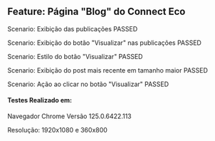 ## Feature: Página "Blog" do Connect Eco

  Scenario: Exibição das publicações PASSED
  
  Scenario: Exibição do botão "Visualizar" nas publicações PASSED
  
  Scenario: Estilo do botão "Visualizar" PASSED
  
  Scenario: Exibição do post mais recente em tamanho maior PASSED
  
  Scenario: Ação ao clicar no botão "Visualizar" PASSED


#### Testes Realizado em:
  Navegador Chrome Versão 125.0.6422.113 
  
  Resolução: 1920x1080 e 360x800
